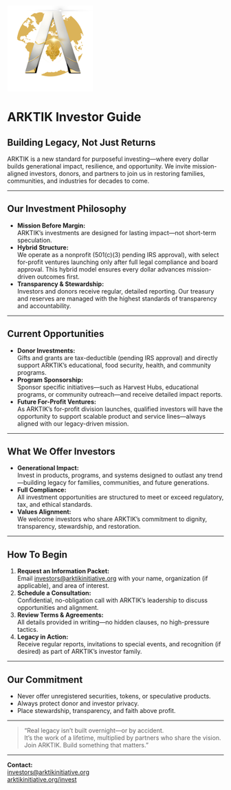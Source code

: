 <img src="../assets/ARKTIK%20Logo.png" alt="ARKTIK Logo" width="200">

# ARKTIK Investor Guide

## Building Legacy, Not Just Returns

ARKTIK is a new standard for purposeful investing—where every dollar builds generational impact, resilience, and opportunity. We invite mission-aligned investors, donors, and partners to join us in restoring families, communities, and industries for decades to come.

---

## Our Investment Philosophy

- **Mission Before Margin:**  
  ARKTIK’s investments are designed for lasting impact—not short-term speculation.
- **Hybrid Structure:**  
  We operate as a nonprofit (501(c)(3) pending IRS approval), with select for-profit ventures launching only after full legal compliance and board approval. This hybrid model ensures every dollar advances mission-driven outcomes first.
- **Transparency & Stewardship:**  
  Investors and donors receive regular, detailed reporting. Our treasury and reserves are managed with the highest standards of transparency and accountability.

---

## Current Opportunities

- **Donor Investments:**  
  Gifts and grants are tax-deductible (pending IRS approval) and directly support ARKTIK’s educational, food security, health, and community programs.
- **Program Sponsorship:**  
  Sponsor specific initiatives—such as Harvest Hubs, educational programs, or community outreach—and receive detailed impact reports.
- **Future For-Profit Ventures:**  
  As ARKTIK’s for-profit division launches, qualified investors will have the opportunity to support scalable product and service lines—always aligned with our legacy-driven mission.

---

## What We Offer Investors

- **Generational Impact:**  
  Invest in products, programs, and systems designed to outlast any trend—building legacy for families, communities, and future generations.
- **Full Compliance:**  
  All investment opportunities are structured to meet or exceed regulatory, tax, and ethical standards.
- **Values Alignment:**  
  We welcome investors who share ARKTIK’s commitment to dignity, transparency, stewardship, and restoration.

---

## How To Begin

1. **Request an Information Packet:**  
   Email investors@arktikinitiative.org with your name, organization (if applicable), and area of interest.
2. **Schedule a Consultation:**  
   Confidential, no-obligation call with ARKTIK’s leadership to discuss opportunities and alignment.
3. **Review Terms & Agreements:**  
   All details provided in writing—no hidden clauses, no high-pressure tactics.
4. **Legacy in Action:**  
   Receive regular reports, invitations to special events, and recognition (if desired) as part of ARKTIK’s investor family.

---

## Our Commitment

- Never offer unregistered securities, tokens, or speculative products.
- Always protect donor and investor privacy.
- Place stewardship, transparency, and faith above profit.

---

> “Real legacy isn’t built overnight—or by accident.  
> It’s the work of a lifetime, multiplied by partners who share the vision.  
> Join ARKTIK. Build something that matters.”

---

**Contact:**  
investors@arktikinitiative.org  
[arktikinitiative.org/invest](https://arktikinitiative.org/invest)
